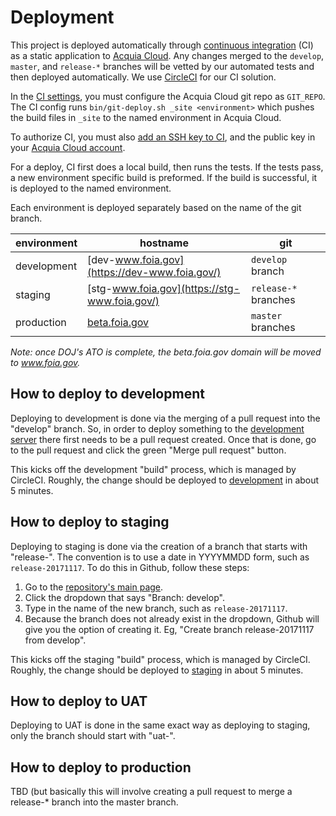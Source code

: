# Deployment

This project is deployed automatically through [continuous
integration](https://circleci.com/gh/18F/beta.foia.gov) (CI) as a static
application to [Acquia Cloud](https://cloud.acquia.com/). Any changes merged to
the `develop`, `master`, and `release-*` branches will be vetted by our automated
tests and then deployed automatically. We use
[CircleCI](https://circleci.com/docs/) for our CI solution.

In the [CI settings](https://circleci.com/gh/usdoj/foia.gov/edit#env-vars),
you must configure the Acquia Cloud git repo as `GIT_REPO`. The CI config runs
`bin/git-deploy.sh _site <environment>` which pushes the build files in `_site`
to the named environment in Acquia Cloud.

To authorize CI, you must also [add an SSH key to
CI](https://circleci.com/gh/usdoj/foia.gov/edit#ssh), and the public key in
your [Acquia Cloud account](https://cloud.acquia.com/app/profile/ssh-keys).

For a deploy, CI first does a local build, then runs the tests.
If the tests pass, a new environment specific build is preformed. If the build
is successful, it is deployed to the named environment.

Each environment is deployed separately based on the name of the git branch.

| environment | hostname | git |
| ---         | ---      | --- |
| development | [dev-www.foia.gov](https://dev-www.foia.gov/) | `develop` branch |
| staging | [stg-www.foia.gov](https://stg-www.foia.gov/) | `release-*` branches |
| production | [beta.foia.gov](https://beta.foia.gov/) | `master` branches |

_Note: once DOJ's ATO is complete, the beta.foia.gov domain will be moved to
www.foia.gov._

## How to deploy to development

Deploying to development is done via the merging of a pull request into the "develop" branch. So, in order to deploy something to the [development server](https://dev-www.foia.gov) there first needs to be a pull request created. Once that is done, go to the pull request and click the green "Merge pull request" button.

This kicks off the development "build" process, which is managed by CircleCI. Roughly, the change should be deployed to [development](https://dev-www.foia.gov) in about 5 minutes.

## How to deploy to staging

Deploying to staging is done via the creation of a branch that starts with "release-". The convention is to use a date in YYYYMMDD form, such as `release-20171117`. To do this in Github, follow these steps:

1. Go to the [repository's main page](https://github.com/usdoj/foia.gov).
2. Click the dropdown that says "Branch: develop".
3. Type in the name of the new branch, such as `release-20171117`.
4. Because the branch does not already exist in the dropdown, Github will give you the option of creating it. Eg, "Create branch release-20171117 from develop".

This kicks off the staging "build" process, which is managed by CircleCI. Roughly, the change should be deployed to [staging](https://stg-www.foia.gov) in about 5 minutes.

## How to deploy to UAT

Deploying to UAT is done in the same exact way as deploying to staging, only the branch should start with "uat-".

## How to deploy to production

TBD (but basically this will involve creating a pull request to merge a release-* branch into the master branch.
